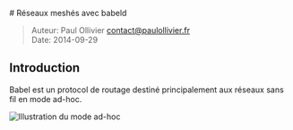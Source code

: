 # Réseaux meshés avec babeld

> Auteur: Paul Ollivier <contact@paulollivier.fr>  
> Date:   2014-09-29

## Introduction

Babel est un protocol de routage destiné principalement aux réseaux sans fil en mode ad-hoc.

![Illustration du mode ad-hoc](rsf_ad-hoc.png)

